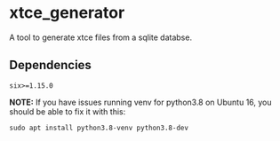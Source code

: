 # xtce_generator
A tool to generate xtce files from a sqlite databse. 

## Dependencies
`six>=1.15.0`

**NOTE:** If you have issues running venv for python3.8 on Ubuntu 16, you should be able to fix it with this:
```
sudo apt install python3.8-venv python3.8-dev
```
